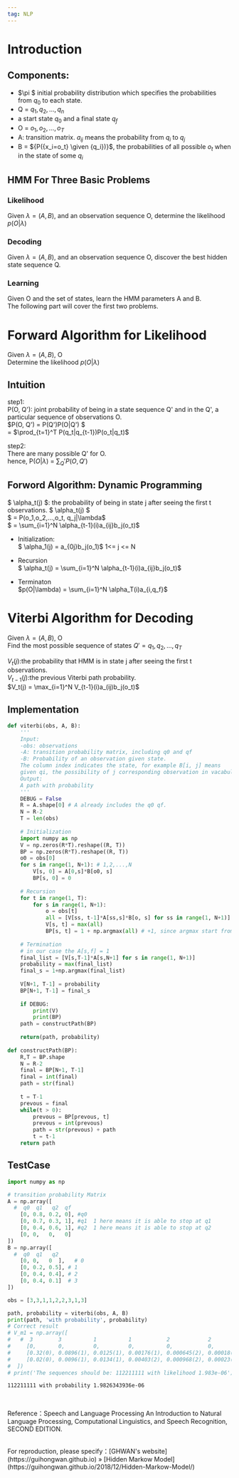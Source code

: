 ```yaml
---  
tag: NLP 
---
```


# Introduction
## Components:
- $\pi $ initial probability distribution which specifies the probabilities from $q_0$ to each state.
- Q = $q_1,q_2,...,q_n$
- a start state $q_0$ and a final state $q_f$
- O = $o_1,o_2,...,o_T$
- A: transition matrix. $a_{ij}$ means the probability from $q_i$ to $q_j$
- B = ${P({x_i=o_t} \given {q_i})}$, the probabilities of all possible $o_t$ when in the state of some $q_i$

## HMM For Three Basic Problems
### Likelihood
Given $\lambda = (A, B)$, and an observation sequence O, determine the likelihood $p(O|\lambda)$
### Decoding
Given $\lambda = (A, B)$, and an observation sequence O, discover the best hidden state sequence Q.
### Learning
Given O and the set of states, learn the HMM parameters A and B.    
The following part will cover the first two problems.

# Forward Algorithm for Likelihood
Given $\lambda = (A, B)$, O    
Determine the likelihood $p(O|\lambda)$

## Intuition
step1:    
P(O, Q'): joint probability of being in a state sequence Q' and in the Q', a particular sequence of observations O.    
$P(O, Q') = P(Q')P(O|Q')  $  
= $\prod_{t=1}^T P(q_t|q_{t-1})P(o_t|q_t)$      
    
step2:    
There are many possible Q' for O.        
hence, P$(O|\lambda)$ = $\sum_Q' P(O,Q')$

## Forword Algorithm: Dynamic Programming
$ \alpha_t(j) $: the probability of being in state j after seeing the first t observations.
$ \alpha_t(j) $    
$ = P(o_1,o_2,...,o_t, q_j|\lambda$    
$ = \sum_{i=1}^N \alpha_{t-1}(i)a_{ij}b_j(o_t)$



- Initialization:    
$ \alpha_1(j) = a_{0j}b_j(o_1)$ 1<= j <= N

- Recursion    
$ \alpha_t(j) = \sum_{i=1}^N \alpha_{t-1}(i)a_{ij}b_j(o_t)$

- Terminaton    
$p(O|\lambda) = \sum_{i=1}^N \alpha_T(i)a_{i,q_f}$

# Viterbi Algorithm for Decoding
Given $\lambda = (A, B)$, O    
Find the most possible sequence of states $Q'= q_1, q_2,...,q_T$

$V_t(j)$:the probability that HMM is in state j after seeing the first t observations.     
$V_{t-1}(j)$:the previous Viterbi path probability.    
$V_t(j) = \max_{i=1}^N V_{t-1}(i)a_(ij)b_j(o_t)$

## Implementation


```python
def viterbi(obs, A, B):
    '''
    Input:
    -obs: observations
    -A: transition probability matrix, including q0 and qf
    -B: Probability of an observation given state.
    The column index indicates the state, for example B[i, j] means 
    given qi, the possibility of j corresponding observation in vacabulary.
    Output:
    A path with probability
    '''
    DEBUG = False
    R = A.shape[0] # A already includes the q0 qf.
    N = R-2
    T = len(obs)
    
    # Initialization
    import numpy as np
    V = np.zeros(R*T).reshape((R, T))
    BP = np.zeros(R*T).reshape((R, T))
    o0 = obs[0]
    for s in range(1, N+1): # 1,2,...,N
        V[s, 0] = A[0,s]*B[o0, s]
        BP[s, 0] = 0
    
    # Recursion
    for t in range(1, T):
        for s in range(1, N+1):
            o = obs[t]
            all = [V[ss, t-1]*A[ss,s]*B[o, s] for ss in range(1, N+1)]
            V[s, t] = max(all)
            BP[s, t] = 1 + np.argmax(all) # +1, since argmax start from 0
        
    # Termination
    # in our case the A[s,f] = 1
    final_list = [V[s,T-1]*A[s,N+1] for s in range(1, N+1)]
    probability = max(final_list)
    final_s = 1+np.argmax(final_list)
    
    V[N+1, T-1] = probability
    BP[N+1, T-1] = final_s
    
    if DEBUG:
        print(V)
        print(BP)
    path = constructPath(BP)
    
    return(path, probability)
    
def constructPath(BP):
    R,T = BP.shape
    N = R-2
    final = BP[N+1, T-1]
    final = int(final)
    path = str(final)
    
    t = T-1
    prevous = final
    while(t > 0):
        prevous = BP[prevous, t]
        prevous = int(prevous)
        path = str(prevous) + path
        t = t-1
    return path
```

## TestCase


```python
import numpy as np

# transition probability Matrix 
A = np.array([
  #  q0  q1   q2  qf
    [0, 0.8, 0.2, 0], #q0
    [0, 0.7, 0.3, 1], #q1  1 here means it is able to stop at q1
    [0, 0.4, 0.6, 1], #q2  1 here means it is able to stop at q2
    [0, 0,   0,   0]
])
B = np.array([
  #  q0  q1   q2
    [0, 0,   0  ],   # 0
    [0, 0.2, 0.5], # 1
    [0, 0.4, 0.4], # 2
    [0, 0.4, 0.1]  # 3 
])
```


```python
obs = [3,3,1,1,2,2,3,1,3]

path, probability = viterbi(obs, A, B)
print(path, 'with probability', probability)
# Correct result
# V_m1 = np.array([
#   #  3        3          1          1           2            2           3             1             3
#     [0,       0,         0,         0,          0,           0,          0,            0,            0],  #q0
#     [0.32(0), 0.0896(1), 0.0125(1), 0.00176(1), 0.000645(2), 0.00018(1), 5.058e-05(1), 7.081e-06(1), 1.983e-06(1)],  #q1
#     [0.02(0), 0.0096(1), 0.0134(1), 0.00403(2), 0.000968(2), 0.00023(2), 1.393e-05(2), 7.587e-06,    4.5512e-07]  #q2
#  ]) 
# print('The sequences should be: 112211111 with likelihood 1.983e-06')
```

    112211111 with probability 1.9826343936e-06

<br>

Reference：Speech and Language Processing An Introduction to Natural Language Processing, Computational Linguistics, and Speech Recognition, SECOND EDITION.

<br>
For reproduction, please specify：[GHWAN's website](https://guihongwan.github.io) » [Hidden Markow Model](https://guihongwan.github.io/2018/12/Hidden-Markow-Model/)
